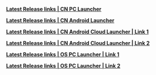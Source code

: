 **[ Latest Release links | CN PC Launcher](https://api-takumi.mihoyo.com/event/download_porter/link/hkrpg_cn/official/pc_default)**

**[ Latest Release links | CN Android Launcher](https://api-takumi.mihoyo.com/event/download_porter/link/hkrpg_cn/official/android_default)**

**[ Latest Release links | CN Android Cloud Launcher | Link 1](https://api-takumi.mihoyo.com/event/download_porter/link/hkrpg_cn/official/android_defaultweb)**

**[ Latest Release links | CN Android Cloud Launcher | Link 2](https://api-takumi.mihoyo.com/event/download_porter/link/hkrpg_cn/official/android_addyyxzxweb)**

**[ Latest Release links | OS PC Launcher | Link 1](https://sg-public-api.hoyoverse.com/event/download_porter/link/hkrpg_global/oswebpc/default)**

**[ Latest Release links | OS PC Launcher | Link 2](https://sg-public-api.hoyoverse.com/event/download_porter/trace/hkrpg_global/oswebpc/default?url=https%3A%2F%2Fhsr.hoyoverse.com%2Fen-us%2F%3Futm_source%3DHoYoverse%26utm_medium%3Dproducts)**